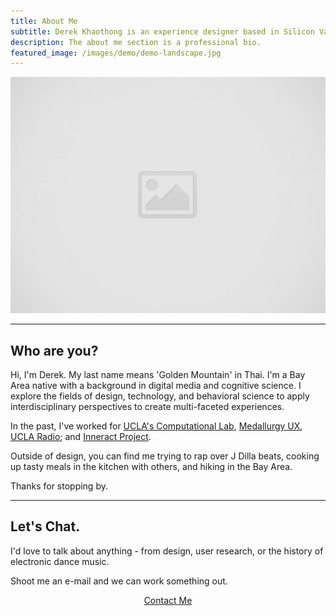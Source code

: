 ```yaml
---
title: About Me
subtitle: Derek Khaothong is an experience designer based in Silicon Valley.
description: The about me section is a professional bio.
featured_image: /images/demo/demo-landscape.jpg
---
```


![](/images/placeholder.jpg)

---


## Who are you?

Hi, I'm Derek. My last name means 'Golden Mountain' in Thai.
I'm a Bay Area native with a background in digital media and cognitive science. 
I explore the fields of design, technology, and behavioral science to apply interdisciplinary perspectives to create multi-faceted experiences. 


In the past, I've worked for [UCLA's Computational Lab](http://cvl.psych.ucla.edu), [Medallurgy UX](http://medallurgy.com), [UCLA Radio](https://uclaradio.com); and [Inneract Project](https://inneractproject.org). 


Outside of design, you can find me trying to rap over J Dilla beats, cooking up tasty meals in the kitchen with others, and hiking in the Bay Area.

Thanks for stopping by.

---
## Let's Chat.

I'd love to talk about anything - from design, user research, or the history of electronic dance music. 

Shoot me an e-mail and we can work something out.



<div style="text-align:center;">
    <a href="mailto:dkhaothong@ucla.edu" class="button button--large">Contact Me</a>
</div>
